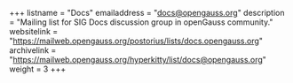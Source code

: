 +++
listname = "Docs"
emailaddress = "docs@opengauss.org"
description = "Mailing list for SIG Docs discussion group in openGauss community."
websitelink = "https://mailweb.opengauss.org/postorius/lists/docs.opengauss.org"
archivelink = "https://mailweb.opengauss.org/hyperkitty/list/docs@opengauss.org"
weight =  3
+++